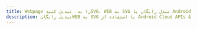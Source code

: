 ---title: Webpage را به  تبدیل کنیدSVG، WEB به SVG مبدل رایگان یا Android SDKdescription: تبدیل رایگانWEB به SVG با استفاده از Android Cloud APIs & SDK همچنین اسناد PDF را در Cloud ایجاد، ویرایش و رندر کنید.---